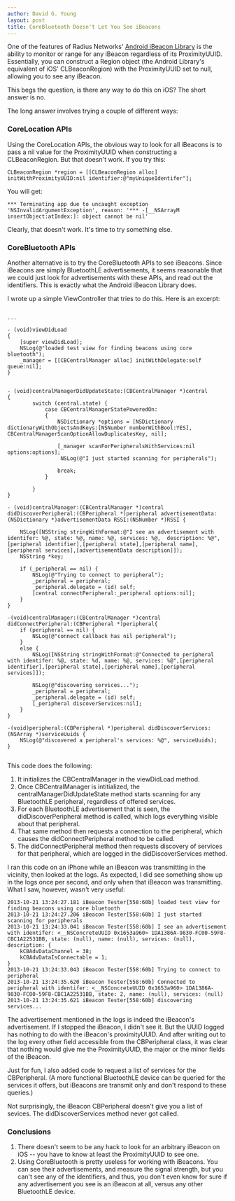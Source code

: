 ```yaml
---
author: David G. Young
layout: post
title: CoreBluetooth Doesn't Let You See iBeacons
---
```


One of the features of Radius Networks' [Android iBeacon Library](http://developer.radiusnetworks.com/ibeacon/android/) is the ability to monitor or range for any iBeacon regardless of its ProximityUUID.  Essentially, you can construct a Region object (the Android Library's equivalent of iOS' CLBeaconRegion) with the ProximityUUID set to null, allowing you to
see any iBeacon.

This begs the question, is there any way to do this on iOS?  The short answer is no.  

The long answer involves trying a couple of different ways:

### CoreLocation APIs

Using the CoreLocation APIs, the obvious way to look for all iBeacons is to pass a nil value for the ProximityUUID when constructing a CLBeaconRegion.  But that doesn't work.  If you try this:

```
CLBeaconRegion *region = [[CLBeaconRegion alloc] initWithProximityUUID:nil identifier:@"myUniqueIdentifer"];
```

You will get:

```
*** Terminating app due to uncaught exception 'NSInvalidArgumentException', reason: '*** -[__NSArrayM insertObject:atIndex:]: object cannot be nil'
```

Clearly, that doesn't work.  It's time to try something else.

### CoreBluetooth APIs

Another alternative is to try the CoreBluetooth APIs to see iBeacons.  Since iBeacons are simply BluetoothLE advertisements, it seems reasonable that we could just look for advertisements with these APIs, and read out the identifiers.
This is exactly what the Android iBeacon Library does.

I wrote up a simple ViewController that tries to do this.  Here is an excerpt:

```

...

- (void)viewDidLoad
{
    [super viewDidLoad];
    NSLog(@"loaded test view for finding beacons using core bluetooth");
    _manager = [[CBCentralManager alloc] initWithDelegate:self queue:nil];
}


- (void)centralManagerDidUpdateState:(CBCentralManager *)central
{
        switch (central.state) {
            case CBCentralManagerStatePoweredOn:
            {
                NSDictionary *options = [NSDictionary dictionaryWithObjectsAndKeys:[NSNumber numberWithBool:YES], CBCentralManagerScanOptionAllowDuplicatesKey, nil];
                
                [_manager scanForPeripheralsWithServices:nil options:options];
                 NSLog(@"I just started scanning for peripherals");
                
                break;
            }   
                
        }
}
    
- (void)centralManager:(CBCentralManager *)central didDiscoverPeripheral:(CBPeripheral *)peripheral advertisementData:(NSDictionary *)advertisementData RSSI:(NSNumber *)RSSI {
        
    NSLog([NSString stringWithFormat:@"I see an advertisement with identifer: %@, state: %@, name: %@, services: %@,  description: %@",[peripheral identifier],[peripheral state],[peripheral name],[peripheral services],[advertisementData description]]);
    NSString *key;

    if (_peripheral == nil) {
        NSLog(@"Trying to connect to peripheral");
        _peripheral = peripheral;
        _peripheral.delegate = (id) self;
        [central connectPeripheral:_peripheral options:nil];
    }
}

-(void)centralManager:(CBCentralManager *)central didConnectPeripheral:(CBPeripheral *)peripheral{
    if (peripheral == nil) {
        NSLog(@"connect callback has nil peripheral");
    }
    else {
        NSLog([NSString stringWithFormat:@"Connected to peripheral with identifer: %@, state: %d, name: %@, services: %@",[peripheral identifier],[peripheral state],[peripheral name],[peripheral services]]);
        
        NSLog(@"discovering services...");
        _peripheral = peripheral;
        _peripheral.delegate = (id) self;
        [_peripheral discoverServices:nil];
    }
}

-(void)peripheral:(CBPeripheral *)peripheral didDiscoverServices:(NSArray *)serviceUuids {
    NSLog(@"discovered a peripheral's services: %@", serviceUuids);
}


```

This code does the following:

1. It initializes the CBCentralManager in the viewDidLoad method.
2. Once CBCentralManager is intitialized, the centralManagerDidUpdateState method starts scanning for any BluetoothLE peripheral, regardless of offered services.
3. For each BluetoothLE advertisement that is seen, the didDiscoverPeripheral method is called, which logs everything visible about that peripheral.
4. That same method then requests a connection to the peripheral, which causes the didConnectPeripheral method to be called.
4. The didConnectPeripheral method then requests discovery of services for that peripheral, which are logged in the didDiscoverServices method.

I ran this code on an iPhone while an iBeacon was transmitting in the vicinity, then looked at the logs.  As expected, I did see something show up in the logs once per second,
and only when that iBeacon was transmitting.  What I saw, however, wasn't very useful:

```
2013-10-21 13:24:27.181 iBeacon Tester[558:60b] loaded test view for finding beacons using core bluetooth
2013-10-21 13:24:27.206 iBeacon Tester[558:60b] I just started scanning for peripherals
2013-10-21 13:24:33.041 iBeacon Tester[558:60b] I see an advertisement with identifer: <__NSConcreteUUID 0x1653a960> 1DA1386A-9830-FC00-59F8-CBC1A22531BB, state: (null), name: (null), services: (null),  description: {
    kCBAdvDataChannel = 38;
    kCBAdvDataIsConnectable = 1;
}
2013-10-21 13:24:33.043 iBeacon Tester[558:60b] Trying to connect to peripheral
2013-10-21 13:24:35.620 iBeacon Tester[558:60b] Connected to peripheral with identifer: <__NSConcreteUUID 0x1653a960> 1DA1386A-9830-FC00-59F8-CBC1A22531BB, state: 2, name: (null), services: (null)
2013-10-21 13:24:35.621 iBeacon Tester[558:60b] discovering services...

```

The advertisement mentioned in the logs is indeed the iBeacon's advertisement.  If I stopped the iBeacon, I didn't see it.  But the UUID logged has nothing to do with the iBeacon's
proximityUUID.  And after writing out to the log every other field accessible from the CBPeripheral class, it was clear that nothing would give me the ProximityUUID, the major or the minor
fields of the iBeacon.  

Just for fun, I also added code to request a list of services for the CBPeripheral.  (A more functional BluetoothLE device can be queried for the services it offers, but iBeacons are transmit only and don't respond to these queries.)  

Not surprisingly, the iBeacon CBPeripheral doesn't give you a list of sevices.  The didDiscoverServices method never got called.

### Conclusions

1. There doesn't seem to be any hack to look for an arbitrary iBeacon on iOS -- you have to know at least the ProximityUUID to see one.
2. Using CoreBluetooth is pretty useless for working with iBeacons.  You can see their advertisements, and measure the signal strength, but you can't see any of the identifiers, and thus, you don't even know for sure if any advertisement you see is an iBeacon at all, versus any other BluetoothLE device.




